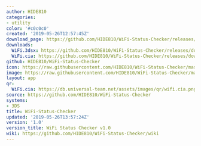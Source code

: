 ```yaml
---
author: HIDE810
categories:
- utility
color: '#c0c0c0'
created: '2019-05-26T12:57:45Z'
download_page: https://github.com/HIDE810/WiFi-Status-Checker/releases/tag/1.0
downloads:
  WiFi.3dsx: https://github.com/HIDE810/WiFi-Status-Checker/releases/download/1.0/WiFi.3dsx
  WiFi.cia: https://github.com/HIDE810/WiFi-Status-Checker/releases/download/1.0/WiFi.cia
github: HIDE810/WiFi-Status-Checker
icon: https://raw.githubusercontent.com/HIDE810/WiFi-Status-Checker/master/resource/icon.png
image: https://raw.githubusercontent.com/HIDE810/WiFi-Status-Checker/master/resource/banner.png
layout: app
qr:
  WiFi.cia: https://db.universal-team.net/assets/images/qr/wifi.cia.png
source: https://github.com/HIDE810/WiFi-Status-Checker
systems:
- 3DS
title: WiFi-Status-Checker
updated: '2019-05-26T13:57:24Z'
version: '1.0'
version_title: WiFi Status Checker v1.0
wiki: https://github.com/HIDE810/WiFi-Status-Checker/wiki
---
```

